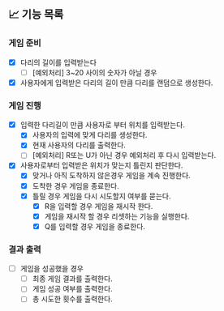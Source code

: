 ## 📈 기능 목록

### 게임 준비

- [x] 다리의 길이를 입력받는다
    - [ ] [예외처리] 3~20 사이의 숫자가 아닐 경우

- [x] 사용자에게 입력받은 다리의 길이 만큼 다리를 랜덤으로 생성한다.

### 게임 진행

- [x] 입력한 다리길이 만큼 사용자로 부터 위치를 입력받는다.
    - [x] 사용자의 입력에 맞게 다리를 생성한다.
    - [x] 현재 사용자의 다리를 출력한다.
    - [ ] [예외처리] R또는 U가 아닌 경우 예외처리 후 다시 입력받는다.

- [x] 사용자로부터 입력받은 위치가 맞는지 틀린지 판단한다.
    - [x] 맞거나 아직 도착하지 않은경우 게임을 계속 진행한다.
    - [x] 도착한 경우 게임을 종료한다.
    - [x] 틀릴 경우 게임을 다시 시도할지 여부를 묻는다.
        - [x] R을 입력할 경우 게임을 재시작 한다.
        - [x] 게임을 재시작 할 경우 리셋하는 기능을 실행한다.
        - [x] Q를 입력할 경우 게임을 종료한다.

### 결과 출력

- [ ] 게임을 성공했을 경우
    - [ ] 최종 게임 결과를 출력한다.
    - [ ] 게임 성공 여부를 출력한다.
    - [ ] 총 시도한 횟수를 출력한다.